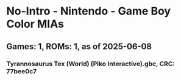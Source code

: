 # No-Intro - Nintendo - Game Boy Color MIAs
## Games: 1, ROMs: 1, as of 2025-06-08

### Tyrannosaurus Tex (World) (Piko Interactive).gbc, CRC: 77bee0c7
